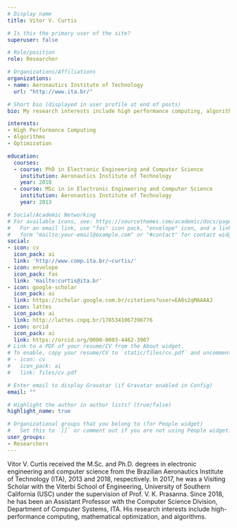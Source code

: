 ```yaml
---
# Display name
title: Vitor V. Curtis

# Is this the primary user of the site?
superuser: false

# Role/position
role: Researcher

# Organizations/Affiliations
organizations:
- name: Aeronautics Institute of Technology
  url: "http://www.ita.br/"

# Short bio (displayed in user profile at end of posts)
bio: My research interests include high performance computing, algorithms, and optimization.

interests:
- High Performance Computing
- Algorithms
- Optimization

education:
  courses:
  - course: PhD in Electronic Engineering and Computer Science
    institution: Aeronautics Institute of Technology
    year: 2018
  - course: MSc in in Electronic Engineering and Computer Science
    institution: Aeronautics Institute of Technology
    year: 2013

# Social/Academic Networking
# For available icons, see: https://sourcethemes.com/academic/docs/page-builder/#icons
#   For an email link, use "fas" icon pack, "envelope" icon, and a link in the
#   form "mailto:your-email@example.com" or "#contact" for contact widget.
social:
- icon: cv
  icon_pack: ai
  link: 'http://www.comp.ita.br/~curtis/'
- icon: envelope
  icon_pack: fas
  link: 'mailto:curtis@ita.br'
- icon: google-scholar
  icon_pack: ai
  link: https://scholar.google.com.br/citations?user=EA0s2qMAAAAJ
- icon: lattes
  icon_pack: ai
  link: http://lattes.cnpq.br/1785341067396776
- icon: orcid
  icon_pack: ai
  link: https://orcid.org/0000-0003-4462-3907
# Link to a PDF of your resume/CV from the About widget.
# To enable, copy your resume/CV to `static/files/cv.pdf` and uncomment the lines below.
# - icon: cv
#   icon_pack: ai
#   link: files/cv.pdf

# Enter email to display Gravatar (if Gravatar enabled in Config)
email: ""

# Highlight the author in author lists? (true/false)
highlight_name: true

# Organizational groups that you belong to (for People widget)
#   Set this to `[]` or comment out if you are not using People widget.
user_groups:
- Researchers
---
```


Vitor V. Curtis received the M.Sc. and Ph.D. degrees in electronic engineering and computer science from the Brazilian Aeronautics Institute of Technology (ITA), 2013 and 2018, respectively. In 2017, he was a Visiting Scholar with the Viterbi School of Engineering, University of Southern California (USC) under the supervision of Prof. V. K. Prasanna. Since 2018, he has been an Assistant Professor with the Computer Science Division, Department of Computer Systems, ITA. His research interests include high-performance computing, mathematical optimization, and algorithms.
